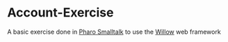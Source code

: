 # Account-Exercise
A basic exercise done in [Pharo Smalltalk](https://pharo.org/) to use the [Willow](https://github.com/ba-st/Willow) web framework
